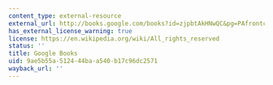 ```yaml
---
content_type: external-resource
external_url: http://books.google.com/books?id=zjpbtAkHNwQC&pg=PAfrontcover
has_external_license_warning: true
license: https://en.wikipedia.org/wiki/All_rights_reserved
status: ''
title: Google Books
uid: 9ae5b55a-5124-44ba-a540-b17c96dc2571
wayback_url: ''
---
```

